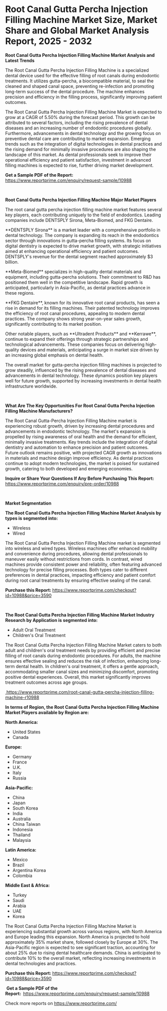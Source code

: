 <p><h1>Root Canal Gutta Percha Injection Filling Machine Market Size, Market Share and Global Market Analysis Report, 2025 - 2032</h1></p><p><strong>Root Canal Gutta Percha Injection Filling Machine Market Analysis and Latest Trends</strong></p>
<p><p>The Root Canal Gutta Percha Injection Filling Machine is a specialized dental device used for the effective filling of root canals during endodontic treatments. It utilizes gutta-percha, a biocompatible material, to seal the cleaned and shaped canal space, preventing re-infection and promoting long-term success of the dental procedure. The machine enhances precision and efficiency in the filling process, significantly improving patient outcomes.</p><p>The Root Canal Gutta Percha Injection Filling Machine Market is expected to grow at a CAGR of 5.50% during the forecast period. This growth can be attributed to several factors, including the rising prevalence of dental diseases and an increasing number of endodontic procedures globally. Furthermore, advancements in dental technology and the growing focus on preventive dental care are contributing to market expansion. Emerging trends such as the integration of digital technologies in dental practices and the rising demand for minimally invasive procedures are also shaping the landscape of this market. As dental professionals seek to improve their operational efficiency and patient satisfaction, investment in advanced filling machines is expected to rise, further driving market development.</p></p>
<p><strong>Get a Sample PDF of the Report:&nbsp;</strong> <a href="https://www.reportprime.com/enquiry/request-sample/10988?utm_campaign=2467&utm_medium=2&utm_source=Github&utm_content=ia&utm_term=20032025&utm_id=root-canal-gutta-percha-injection-filling-machine">https://www.reportprime.com/enquiry/request-sample/10988</a></p>
<p>&nbsp;</p>
<p><strong>Root Canal Gutta Percha Injection Filling Machine Major Market Players</strong></p>
<p><p>The root canal gutta percha injection filling machine market features several key players, each contributing uniquely to the field of endodontics. Leading companies include DENTSPLY Sirona, Meta-Biomed, and FKG Dentaire.</p><p>**DENTSPLY Sirona** is a market leader with a comprehensive portfolio in dental technology. The company is expanding its reach in the endodontics sector through innovations in gutta-percha filling systems. Its focus on digital dentistry is expected to drive market growth, with strategic initiatives aimed at enhancing operational efficiency and patient outcomes. DENTSPLY's revenue for the dental segment reached approximately $3 billion.</p><p>**Meta-Biomed** specializes in high-quality dental materials and equipment, including gutta-percha solutions. Their commitment to R&D has positioned them well in the competitive landscape. Rapid growth is anticipated, particularly in Asia-Pacific, as dental practices advance in these regions.</p><p>**FKG Dentaire**, known for its innovative root canal products, has seen a rise in demand for its filling machines. Their patented technology improves the efficiency of root canal procedures, appealing to modern dental practices. The company shows strong year-on-year sales growth, significantly contributing to its market position.</p><p>Other notable players, such as **Ultradent Products** and **Kerrawe**, continue to expand their offerings through strategic partnerships and technological advancements. These companies focus on delivering high-quality devices and materials, anticipating a surge in market size driven by an increasing global emphasis on dental health.</p><p>The overall market for gutta-percha injection filling machines is projected to grow steadily, influenced by the rising prevalence of dental diseases and advancements in dental technology. These dynamics position key players well for future growth, supported by increasing investments in dental health infrastructure worldwide.</p></p>
<p>&nbsp;</p>
<p><strong>What Are The Key Opportunities For Root Canal Gutta Percha Injection Filling Machine Manufacturers?</strong></p>
<p><p>The Root Canal Gutta-Percha Injection Filling Machine market is experiencing robust growth, driven by increasing dental procedures and advancements in endodontic technology. The market's expansion is propelled by rising awareness of oral health and the demand for efficient, minimally invasive treatments. Key trends include the integration of digital dentistry and automation to enhance precision and patient outcomes. Future outlook remains positive, with projected CAGR growth as innovations in materials and machine design improve efficiency. As dental practices continue to adopt modern technologies, the market is poised for sustained growth, catering to both developed and emerging economies.</p></p>
<p><strong>Inquire or Share Your Questions If Any Before Purchasing This Report:</strong> <a href="https://www.reportprime.com/enquiry/pre-order/10988?utm_campaign=2467&utm_medium=2&utm_source=Github&utm_content=ia&utm_term=20032025&utm_id=root-canal-gutta-percha-injection-filling-machine">https://www.reportprime.com/enquiry/pre-order/10988</a></p>
<p>&nbsp;</p>
<p><strong>Market Segmentation</strong></p>
<p><strong>The Root Canal Gutta Percha Injection Filling Machine Market Analysis by types is segmented into:</strong></p>
<p><ul><li>Wireless</li><li>Wired</li></ul></p>
<p><p>The Root Canal Gutta Percha Injection Filling Machine market is segmented into wireless and wired types. Wireless machines offer enhanced mobility and convenience during procedures, allowing dental professionals to maneuver easily without restrictions from cords. In contrast, wired machines provide consistent power and reliability, often featuring advanced technology for precise filling processes. Both types cater to different preferences in dental practices, impacting efficiency and patient comfort during root canal treatments by ensuring effective sealing of the canal.</p></p>
<p><strong>Purchase this Report:&nbsp;</strong><a href="https://www.reportprime.com/checkout?id=10988&price=3590&utm_campaign=2467&utm_medium=2&utm_source=Github&utm_content=ia&utm_term=20032025&utm_id=root-canal-gutta-percha-injection-filling-machine">https://www.reportprime.com/checkout?id=10988&price=3590</a></p>
<p>&nbsp;</p>
<p><strong>The Root Canal Gutta Percha Injection Filling Machine Market Industry Research by Application is segmented into:</strong></p>
<p><ul><li>Adult Oral Treatment</li><li>Children's Oral Treatment</li></ul></p>
<p><p>The Root Canal Gutta Percha Injection Filling Machine Market caters to both adult and children's oral treatment needs by providing efficient and precise filling of root canals during endodontic procedures. For adults, the machine ensures effective sealing and reduces the risk of infection, enhancing long-term dental health. In children's oral treatment, it offers a gentle approach, accommodating smaller canal sizes and minimizing discomfort, promoting positive dental experiences. Overall, this market significantly improves treatment outcomes across age groups.</p></p>
<p><a href="https://www.reportprime.com/root-canal-gutta-percha-injection-filling-machine-r10988?utm_campaign=2467&utm_medium=2&utm_source=Github&utm_content=ia&utm_term=20032025&utm_id=root-canal-gutta-percha-injection-filling-machine">&nbsp;https://www.reportprime.com/root-canal-gutta-percha-injection-filling-machine-r10988</a></p>
<p><strong>In terms of Region, the Root Canal Gutta Percha Injection Filling Machine Market Players available by Region are:</strong></p>
<p>
    <p> <strong> North America: </strong>
        <ul>
            <li>United States</li>
            <li>Canada</li>
        </ul>
        </p> 
    <p> <strong> Europe: </strong>
        <ul>
            <li>Germany</li>
            <li>France</li>
            <li>U.K.</li>
            <li>Italy</li>
            <li>Russia</li>
        </ul>
        </p> 
    <p> <strong> Asia-Pacific: </strong>
        <ul>
            <li>China</li>
            <li>Japan</li>
            <li>South Korea</li>
            <li>India</li>
            <li>Australia</li>
            <li>China Taiwan</li>
            <li>Indonesia</li>
            <li>Thailand</li>
            <li>Malaysia</li>
        </ul>
        </p> 
    <p> <strong> Latin America: </strong>
        <ul>
            <li>Mexico</li>
            <li>Brazil</li>
            <li>Argentina Korea</li>
            <li>Colombia</li>
        </ul>
        </p> 
    <p> <strong> Middle East & Africa: </strong>
        <ul>
            <li>Turkey</li>
            <li>Saudi</li>
            <li>Arabia</li>
            <li>UAE</li>
            <li>Korea</li>
        </ul>
    </p>
    </p>
<p><p>The Root Canal Gutta Percha Injection Filling Machine Market is experiencing substantial growth across various regions, with North America and Europe leading this expansion. North America is projected to hold approximately 35% market share, followed closely by Europe at 30%. The Asia-Pacific region is expected to see significant traction, accounting for about 25% due to rising dental healthcare demands. China is anticipated to contribute 10% to the overall market, reflecting increasing investments in dental technologies and practices.</p></p>
<p><strong>Purchase this Report: </strong><a href="https://www.reportprime.com/checkout?id=10988&price=3590&utm_campaign=2467&utm_medium=2&utm_source=Github&utm_content=ia&utm_term=20032025&utm_id=root-canal-gutta-percha-injection-filling-machine">https://www.reportprime.com/checkout?id=10988&price=3590</a></p>
<p>&nbsp;<strong>Get a Sample PDF of the Report:&nbsp;&nbsp;</strong><a href="https://www.reportprime.com/enquiry/request-sample/10988?utm_campaign=2467&utm_medium=2&utm_source=Github&utm_content=ia&utm_term=20032025&utm_id=root-canal-gutta-percha-injection-filling-machine">https://www.reportprime.com/enquiry/request-sample/10988</a></p>
<p><strong></strong></p>
<p>Check more reports on <a href="https://www.reportprime.com/?utm_campaign=2467&utm_medium=2&utm_source=Github&utm_content=ia&utm_term=20032025&utm_id=root-canal-gutta-percha-injection-filling-machine">https://www.reportprime.com/</a></p>